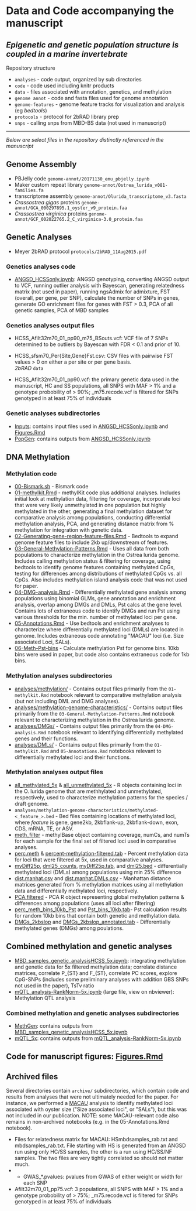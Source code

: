 # Data and Code accompanying the manuscript
## _Epigenetic and genetic population structure is coupled in a marine invertebrate_

Repository structure
- `analyses` - code output, organized by sub directories
- `code` - code used including knitr products
- `data` - files associated with annotation, genetics, and methylation
- `genome annot` - code and fasta files used for genome annotation
- `genome-features` - genome feature tracks for visualization and analysis (eg _bedtools_)
- `protocols` - protocol for 2bRAD library prep
- `snps` - calling snps from MBD-BS data (not used in manuscript)

---

_Below are select files in the repository distinctly referenced in the manuscript_



## Genome Assembly    
- PBJelly code `genome-annot/20171130_emu_pbjelly.ipynb`
- Maker custom repeat library `genome-annot/Ostrea_lurida_v081-families.fa`
- transcriptome assembly `genome-annot/Olurida_transcriptome_v3.fasta`
- _Crassostrea gigas_ proteins `genome-annot/GCA_000297895.1_oyster_v9_protein.faa`
- _Crassostrea virginica_ proteins `genome-annot/GCF_002022765.2_C_virginica-3.0_protein.faa`

## Genetic Analyses
- Meyer 2bRAD protocol `protocols/2bRAD_11Aug2015.pdf`

### Genetics analyses code
- [ANGSD_HCSSonly.ipynb](code/ANGSD_HCSSonly.ipynb): ANGSD genotyping, converting ANGSD output to VCF, running outlier analysis with Bayescan, generating relatedness matrix (not used in paper), running ngsAdmix for admixture, FST (overall, per gene, per SNP), calculate the number of SNPs in genes, generate GO enrichment files for genes with FST > 0.3, PCA of all genetic samples, PCA of MBD samples 

### Genetics analyses output files

- HCSS_Afilt32m70_01_pp90_m75_BSouts.vcf: VCF file of 7 SNPs determined to be outliers by Bayescan with FDR < 0.1 and prior of 10.
 
- HCSS_sfsm70_Per{Site,Gene}Fst.csv: CSV files with pairwise FST values > 0 on either a per site or per gene basis.  
    _2bRAD_ `data`  
- HCSS_Afilt32m70_01_pp90.vcf: the primary genetic data used in the manuscript, HC and SS populations, all SNPS with MAF > 1% and a genotype probobility of > 90%; \_m75.recode.vcf is filtered for SNPs genotyped in at least 75% of individuals

### Genetic analyses subdirectories
- [Inputs](analyses/2bRAD/Inputs/): contains input files used in [ANGSD_HCSSonly.ipynb](code/ANGSD_HCSSonly.ipynb) and [Figures.Rmd](code/Figures.Rmd)
- [PopGen](analyses/2bRAD/PopGen): contains outputs from [ANGSD_HCSSonly.ipynb](code/ANGSD_HCSSonly.ipynb)

## DNA Methylation  

### Methylation code  
- [00-Bismark.sh](code/00-Bismark.sh) - Bismark code 
- [01-methylkit.Rmd](code/01-methylkit.Rmd)  -  methylKit code plus additional analyses. Includes initial look at methylation data, filtering for coverage, incorporate loci that were very likely unmethylated in one population but highly methylated in the other, generating a final methylation dataset for comparative analysis among populations, conducting differential methylation analysis, PCA, and generating distance matrix from % methylation for integration with genetic data.  
- [02-Generating-gene-region-feature-files.Rmd](code/02-Generating-meth-feature-files.Rmd)  -  Bedtools to expand genome feature files to include 2kb up/downstream of features.  
- [03-General-Methylation-Patterns.Rmd](code/03-General-Methylation-Patterns.Rmd) -  Uses all data from both populations to characterize methylation in the Ostrea lurida genome. Includes calling methylation status & filtering for coverage, using bedtools to identify genome features containing methylated CpGs, testing for differences among distributions of methylated CpGs vs. all CpGs. Also includes methylation island analysis code that was not used for paper.  
- [04-DMG-analysis.Rmd](code/04-DMG-analysis.Rmd)  -  Differentially methylated gene analysis among populations using binomial GLMs, gene annotation and enrichment analysis, overlap among DMGs and DMLs, Pst calcs at the gene level.  Contains lots of extraneous code to identify DMGs and run Pst using various thresholds for the min. number of methylated loci per gene.  
- [05-Annotations.Rmd](code/05-Annotations.Rmd)  -  Use bedtools and enrichment analyses to characterize where differentially methylated loci (DMLs) are located in genome. Includes extraneous code annotating "MACAU" loci (i.e. Size associated Loci, SALs).  
- [06-Meth-Pst-bins](code/06-Meth-Pst-bins.Rmd)  -  Calculate methylation Pst for genome bins. 10kb bins were used in paper, but code also contains extraneous code for 1kb bins.  

### Methylation analyses subdirectories     
- [analyses/methylation/](analyses/methylation/) - Contains output files primarily from the `01-methylkit.Rmd` notebook relevant to comparative methylation analysis (but not including DML and DMG analyses).  
- [analyses/methylation-genome-characteristics/](analyses/methylation-genome-characteristics/) - Contains output files primarily from the `03-General-Methylation-Patterns.Rmd` notebook relevant to characterizing methylation in the Ostrea lurida genome.  
- [analyses/DMGs/](analyses/DMGs/)  -  Contains output files primarily from the `04-DMG-analysis.Rmd` notebook relevant to identifying differentially methylated genes and their functions.  
- [analyses/DMLs/](analyses/DMLs/)  - Contains output files primarily from the `01-methylkit.Rmd` and `05-Annotations.Rmd` notebooks relevant to differentially methylated loci and their functions.  

### Methylation analyses output files   
- [all_methylated_5x](analyses/methylation-genome-characteristics/R-objects/all_methylated_5x) & [all_unmethylated_5x](analyses/methylation-genome-characteristics/R-objects/all_unmethylated_5x) - R objects containing loci in the O. lurida genome that are methhylated and unmethylated, respectively, used to characterize methylation patterns for the species / draft genome.  
- `analyses/methylation-genome-characteristics/methylated-<_feature_>.bed` - Bed files containing locations of methylated loci, where _feature_ is gene, gene2kb, 2kbflank-up, 2kbflank-down, exon, CDS, mRNA, TE, or ASV.  
- [meth_filter](/analyses/methylation/R-objects/meth_filter) - methylBase object containing coverage, numCs, and numTs for each sample for the final set of filtered loci used in comparative analyses.  
- [perc.meth](analyses/methylation/R-objects/perc.meth) & [percent-methylation-filtered.tab](analyses/methylation/percent-methylation-filtered.tab) - Percent methylation data for loci that were filtered at 5x, used in comparative analyses.   
- [myDiff25p](analyses/DMLs/R-objects/myDiff25p), [dml25_counts](analyses/DMLs/R-objects/dml25_counts), [myDiff25p.tab](analyses/DMLs/myDiff25p.tab), and [dml25.bed](analyses/DMLs/dml25.bed) - differentially methylated loci (DMLs) among populations using min 25% difference   
- [dist.manhat.csv](analyses/methylation/dist.manhat.csv) and [dist.manhat.DMLs.csv](analyses/methylation/dist.manhat.DMLs.csv) - Manhattan distance matrices generated from % methylation matrices using all methylation data and differentially methylated loci, respectively.  
- [PCA.filtered](analyses/methylation/R-objects/PCA.filtered) - PCA R object representing global methylation patterns & differences among populations (uses all loci after filtering)  
- [perc_meth_bins_10kb_Pst](analyses/methylation/R-objects/perc_meth_bins_10kb_Pst) and [Pst_bins_10kb.tab](analyses/methylation/Pst_bins_10kb.tab)- Pst calculation results for random 10kb bins that contain both genetic and methylation data.  
- [DMGs_2kbslop](analyses/DMGs/R-objects/DMGs_2kbslop) and [DMGs_2kbslop_annotated.tab](analyses/DMGs/DMGs_2kbslop_annotated.tab) - Differentially methylated genes (DMGs) among poulations.  

## Combined methylation and genetic analyses  
- [MBD_samples_genetic_analysisHCSS_5x.ipynb](code/MBD_samples_genetic_analysisHCSS_5x.ipynb): integrating methylation and genetic data for 5x filtered methylation data; correlate distance matrices, correlate P_{ST} and F_{ST}, correlate PC scores, explore CpG-SNPs (includes some preliminary analyses with addition GBS SNPs not used in the paper), TsTv ratio
- [mQTL_analysis-RankNorm-5x.ipynb](code/mQTL_analysis-RankNorm-5x.ipynb) (large file, view on nbviewer): Methylation QTL analysis

### Combined methylation and genetic analyses subdirectories
- [MethGen](analyses/2bRAD/MethGen): contains outputs from [MBD_samples_genetic_analysisHCSS_5x.ipynb](code/MBD_samples_genetic_analysisHCSS_5x.ipynb)
- [mQTL_5x](analyses/2bRAD/mQTL_5x): contains outputs from [mQTL_analysis-RankNorm-5x.ipynb](code/mQTL_analysis-RankNorm-5x.ipynb)

## Code for manuscript figures: [Figures.Rmd](code/Figures.Rmd)

## Archived files  
Several directories contain `archive/` subdirectories, which contain code and results from analyses that were not ultimately needed for the paper.  For instance, we performed a [MACAU](https://www.xzlab.org/software/macau/MACAUmanual.pdf) analysis to identify methylated loci associated with oyster size ("Size associated loci", or "SALs"), but this was not included in our publication. NOTE: some MACAU-relevant code also remains in non-archived notebooks (e.g. in the 05-Annotations.Rmd notebook).  
- Files for relatedness matrix for MACAU: HSmbdsamples_rab.txt and mbdsamples_rab.txt. File starting with HS is generated from an ANGSD run using only HC/SS samples, the other is a run using HC/SS/NF samples. The two files are very tightly correlated so should not matter much.
- - GWAS_\*.pvalues: pvalues from GWAS of either weight or width for each SNP
- Afilt32m70_01_pp75.vcf: 3 populations, all SNPS with MAF > 1% and a genotype probobility of > 75%; \_m75.recode.vcf is filtered for SNPs genotyped in at least 75% of individuals
